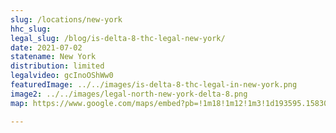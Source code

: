 ```yaml
---
slug: /locations/new-york
hhc_slug: 
legal_slug: /blog/is-delta-8-thc-legal-new-york/
date: 2021-07-02
statename: New York
distribution: limited
legalvideo: gcInoOShWw0
featuredImage: ../../images/is-delta-8-thc-legal-in-new-york.png
image2: ../../images/legal-north-new-york-delta-8.png
map: https://www.google.com/maps/embed?pb=!1m18!1m12!1m3!1d193595.158308034!2d-74.11976432284247!3d40.69766374897153!2m3!1f0!2f0!3f0!3m2!1i1024!2i768!4f13.1!3m3!1m2!1s0x89c24fa5d33f083b%3A0xc80b8f06e177fe62!2sNew%20York%2C%20NY!5e0!3m2!1sen!2sus!4v1624557610744!5m2!1sen!2sus

---
```

